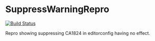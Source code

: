 # SuppressWarningRepro

[![Build Status](https://johan-larsson.visualstudio.com/SuppressWarningRepro/_apis/build/status/JohanLarsson.SuppressWarningRepro?branchName=main)](https://johan-larsson.visualstudio.com/SuppressWarningRepro/_build/latest?definitionId=17&branchName=main)

Repro showing suppressing CA1824 in editorconfig having no effect.
